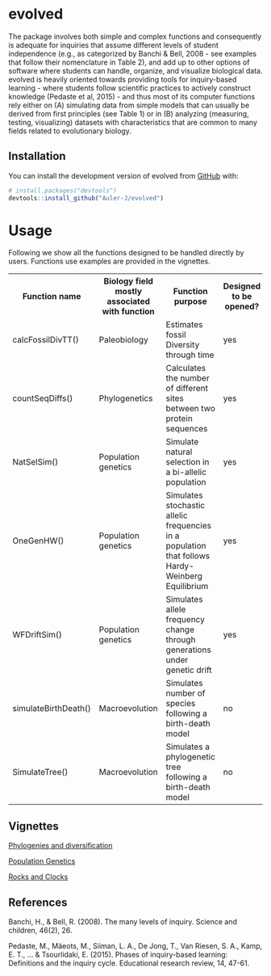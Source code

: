 
<!-- README.md is generated from README.Rmd. Please edit that file -->

# evolved

The package involves both simple and complex functions and consequently
is adequate for inquiries that assume different levels of student
independence (e.g., as categorized by Banchi & Bell, 2008 - see examples
that follow their nomenclature in Table 2), and add up to other options
of software where students can handle, organize, and visualize
biological data. evolved is heavily oriented towards providing tools for
inquiry-based learning - where students follow scientific practices to
actively construct knowledge (Pedaste et al, 2015) - and thus most of
its computer functions rely either on (A) simulating data from simple
models that can usually be derived from first principles (see Table 1)
or in (B) analyzing (measuring, testing, visualizing) datasets with
characteristics that are common to many fields related to evolutionary
biology.

## Installation

You can install the development version of evolved from
[GitHub](https://github.com/) with:

``` r
# install.packages("devtools")
devtools::install_github("Auler-J/evolved")
```

# Usage

Following we show all the functions designed to be handled directly by
users. Functions use examples are provided in the vignettes.

<html>
<head>
</head>
<body>
<table>
<tr>
<th>
Function name
</th>
<th>
Biology field mostly associated with function
</th>
<th>
Function purpose
</th>
<th>
Designed to be opened?
</th>
</tr>
<tr>
<td>
calcFossilDivTT()
</td>
<td>
Paleobiology
</td>
<td>
Estimates fossil Diversity through time
</td>
<td>
yes
</td>
</tr>
<tr>
<td>
countSeqDiffs()
</td>
<td>
Phylogenetics
</td>
<td>
Calculates the number of different sites between two protein sequences
</td>
<td>
yes
</td>
</tr>
<tr>
<td>
NatSelSim()
</td>
<td>
Population genetics
</td>
<td>
Simulate natural selection in a bi-allelic population
</td>
<td>
yes
</td>
</tr>
<tr>
<td>
OneGenHW()
</td>
<td>
Population genetics
</td>
<td>
Simulates stochastic allelic frequencies in a population that follows
Hardy-Weinberg Equilibrium
</td>
<td>
yes
</td>
</tr>
<tr>
<td>
WFDriftSim()
</td>
<td>
Population genetics
</td>
<td>
Simulates allele frequency change through generations under genetic
drift
</td>
<td>
yes
</td>
</tr>
<tr>
<td>
simulateBirthDeath()
</td>
<td>
Macroevolution
</td>
<td>
Simulates number of species following a birth-death model
</td>
<td>
no
</td>
</tr>
<tr>
<td>
SimulateTree()
</td>
<td>
Macroevolution
</td>
<td>
Simulates a phylogenetic tree following a birth-death model
</td>
<td>
no
</td>
</tr>
</table>
</body>
</html>

## Vignettes

[Phylogenies and
diversification](doc/phylogenies_and_diversification.html)

[Population Genetics](doc/population_genetics.html)

[Rocks and Clocks](doc/rocks_and_clocks.html)

## References

Banchi, H., & Bell, R. (2008). The many levels of inquiry. Science and
children, 46(2), 26.

Pedaste, M., Mäeots, M., Siiman, L. A., De Jong, T., Van Riesen, S. A.,
Kamp, E. T., … & Tsourlidaki, E. (2015). Phases of inquiry-based
learning: Definitions and the inquiry cycle. Educational research
review, 14, 47-61.
